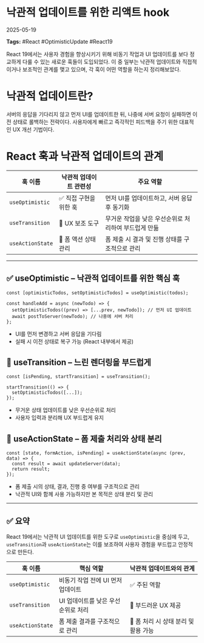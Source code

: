 # 낙관적 업데이트를 위한 리액트 hook

2025-05-19

**Tags:** #React #OptimisticUpdate #React19

React 19에서는 사용자 경험을 향상시키기 위해 비동기 작업과 UI 업데이트를 보다 정교하게 다룰 수 있는 새로운 훅들이 도입되었다. 이 중 일부는 낙관적 업데이트와 직접적이거나 보조적인 관계를 맺고 있으며, 각 훅이 어떤 역할을 하는지 정리해보았다.

# 낙관적 업데이트란?

서버의 응답을 기다리지 않고 먼저 UI를 업데이트한 뒤, 나중에 서버 요청이 실패하면 이전 상태로 롤백하는 전략이다. 사용자에게 빠르고 즉각적인 피드백을 주기 위한 대표적인 UX 개선 기법이다.

# React 훅과 낙관적 업데이트의 관계

| 훅 이름             | 낙관적 업데이트 관련성  | 주요 역할                         |
| ---------------- | ------------- | ----------------------------- |
| `useOptimistic`  | ✅ 직접 구현을 위한 훅 | 먼저 UI를 업데이트하고, 서버 응답 후 동기화    |
| `useTransition`  | 🔄 UX 보조 도구   | 무거운 작업을 낮은 우선순위로 처리하여 부드럽게 만듦 |
| `useActionState` | 🔄 폼 액션 상태 관리 | 폼 제출 시 결과 및 진행 상태를 구조적으로 관리   |

---

## ✅ useOptimistic – 낙관적 업데이트를 위한 핵심 훅

```tsx
const [optimisticTodos, setOptimisticTodos] = useOptimistic(todos);

const handleAdd = async (newTodo) => {
  setOptimisticTodos((prev) => [...prev, newTodo]); // 먼저 UI 업데이트
  await postToServer(newTodo); // 나중에 서버 처리
};
```

* UI를 먼저 변경하고 서버 응답을 기다림
* 실패 시 이전 상태로 복구 가능 (React 내부에서 제공)

## 🔄 useTransition – 느린 렌더링을 부드럽게

```tsx
const [isPending, startTransition] = useTransition();

startTransition(() => {
  setOptimisticTodos([...]);
});
```

* 무거운 상태 업데이트를 낮은 우선순위로 처리
* 사용자 입력과 분리해 UX 부드럽게 유지

## 🔄 useActionState – 폼 제출 처리와 상태 분리

```tsx
const [state, formAction, isPending] = useActionState(async (prev, data) => {
  const result = await updateServer(data);
  return result;
});
```

* 폼 제출 시의 상태, 결과, 진행 중 여부를 구조적으로 관리
* 낙관적 UI와 함께 사용 가능하지만 본 목적은 상태 분리 및 관리

---

## ✅ 요약

React 19에서는 낙관적 UI 업데이트를 위한 도구로 `useOptimistic`을 중심에 두고, `useTransition`과 `useActionState`는 이를 보조하여 사용자 경험을 부드럽고 안정적으로 만든다.

| 훅 이름             | 핵심 역할                | 낙관적 업데이트와의 관계           |
| ---------------- | -------------------- | ----------------------- |
| `useOptimistic`  | 비동기 작업 전에 UI 먼저 업데이트 | ✅ 주된 역할                 |
| `useTransition`  | UI 업데이트를 낮은 우선순위로 처리 | 🔄 부드러운 UX 제공           |
| `useActionState` | 폼 제출 결과를 구조적으로 관리    | 🔄 폼 처리 시 상태 분리 및 활용 가능 |
